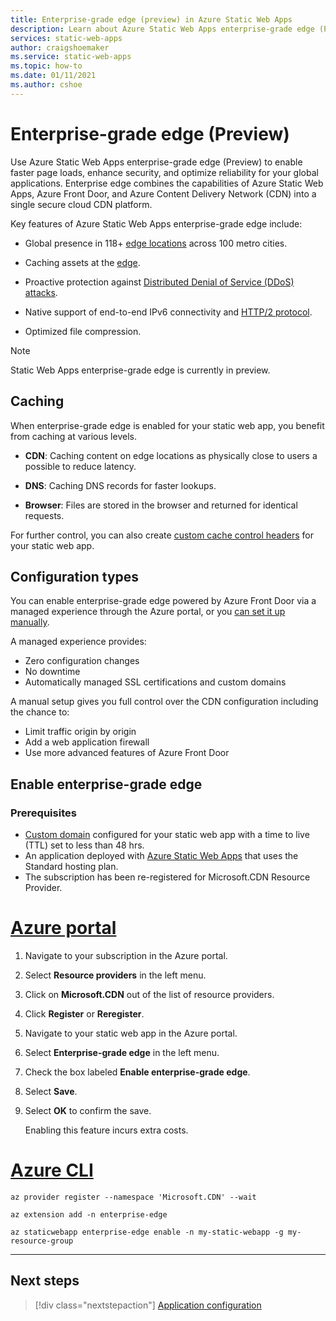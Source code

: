 ```yaml
---
title: Enterprise-grade edge (preview) in Azure Static Web Apps
description: Learn about Azure Static Web Apps enterprise-grade edge (Preview)
services: static-web-apps
author: craigshoemaker
ms.service: static-web-apps
ms.topic: how-to
ms.date: 01/11/2021
ms.author: cshoe
---
```


# Enterprise-grade edge (Preview)

Use Azure Static Web Apps enterprise-grade edge (Preview) to enable faster page loads, enhance security, and optimize reliability for your global applications. Enterprise edge combines the capabilities of Azure Static Web Apps, Azure Front Door, and Azure Content Delivery Network (CDN) into a single secure cloud CDN platform.

Key features of Azure Static Web Apps enterprise-grade edge include:

* Global presence in 118+ [edge locations](/azure/frontdoor/edge-locations-by-region) across 100 metro cities.

* Caching assets at the [edge](/azure/frontdoor/front-door-caching).

* Proactive protection against [Distributed Denial of Service (DDoS) attacks](/azure/frontdoor/front-door-ddos).

* Native support of end-to-end IPv6 connectivity and [HTTP/2 protocol](/azure/frontdoor/front-door-http2.md).

* Optimized file compression.

> [!NOTE]
> Static Web Apps enterprise-grade edge is currently in preview.

## Caching

When enterprise-grade edge is enabled for your static web app, you benefit from caching at various levels.

* **CDN**: Caching content on edge locations as physically close to users a possible to reduce latency.

* **DNS**: Caching DNS records for faster lookups.

* **Browser**: Files are stored in the browser and returned for identical requests.

For further control, you can also create [custom cache control headers](configuration.md) for your static web app.

## Configuration types

You can enable enterprise-grade edge powered by Azure Front Door via a managed experience through the Azure portal, or you [can set it up manually](front-door-manual.md).

A managed experience provides:

* Zero configuration changes
* No downtime
* Automatically managed SSL certifications and custom domains

A manual setup gives you full control over the CDN configuration including the chance to:

* Limit traffic origin by origin
* Add a web application firewall
* Use more advanced features of Azure Front Door

## Enable enterprise-grade edge

### Prerequisites

* [Custom domain](./custom-domain.md) configured for your static web app with a time to live (TTL) set to less than 48 hrs.
* An application deployed with [Azure Static Web Apps](./get-started-portal.md) that uses the Standard hosting plan.
* The subscription has been re-registered for Microsoft.CDN Resource Provider.

# [Azure portal](#tab/azure-portal)

1. Navigate to your subscription in the Azure portal.

1. Select **Resource providers** in the left menu.

1. Click on **Microsoft.CDN** out of the list of resource providers.

1. Click **Register** or **Reregister**.

1. Navigate to your static web app in the Azure portal.

1. Select **Enterprise-grade edge** in the left menu.

1. Check the box labeled **Enable enterprise-grade edge**.

1. Select **Save**.

1. Select **OK** to confirm the save.

    Enabling this feature incurs extra costs.

# [Azure CLI](#tab/azure-cli)

```azurecli
az provider register --namespace 'Microsoft.CDN' --wait

az extension add -n enterprise-edge

az staticwebapp enterprise-edge enable -n my-static-webapp -g my-resource-group
```

---

## Next steps

> [!div class="nextstepaction"]
> [Application configuration](configuration.md)
